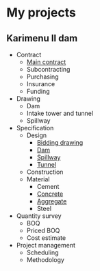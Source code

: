 # My projects
## Karimenu II dam
- Contract
  - [Main contract](https://db.tt/cP6LxDJ2MM)
  - Subcontracting
  - Purchasing
  - Insurance
  - Funding
- Drawing
  - Dam
  - Intake tower and tunnel
  - Spillway
- Specification
  - Design
    - [Bidding drawing](https://db.tt/lK16PWaUzc)
    - [Dam]()
    - [Spillway]()
    - [Tunnel]()
  - Construction
  - Material
    - Cement
    - [Concrete](http://legacy.ybsitecenter.com/multi-images/uk/legacy/var/ag/13819/105399-Concrete_Complementary_British_Standard.pdf)
    - [Aggregate](http://www.c-s-h.ir/wp-content/uploads/2015/10/BS-882.pdf)
    - Steel
- Quantity survey
  - BOQ
  - Priced BOQ
  - Cost estimate
- Project management
  - Scheduling
  - Methodology
  

